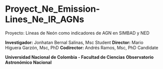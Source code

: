 # Proyect_Ne_Emission-Lines_Ne_IR_AGNs
Proyecto: Líneas de Neón como indicadores de AGN en SIMBAD y NED

**Investigador:** Jonhatan Bernal Salinas, Msc Student
**Director:** Mario Higuera Garzón, Msc, PhD
**Codirector:** Andrés Ramos, Msc, PhD Candidate

**Universidad Nacional de Colombia - Facultad de Ciencias**
**Observatorio Astronómico Nacional**

